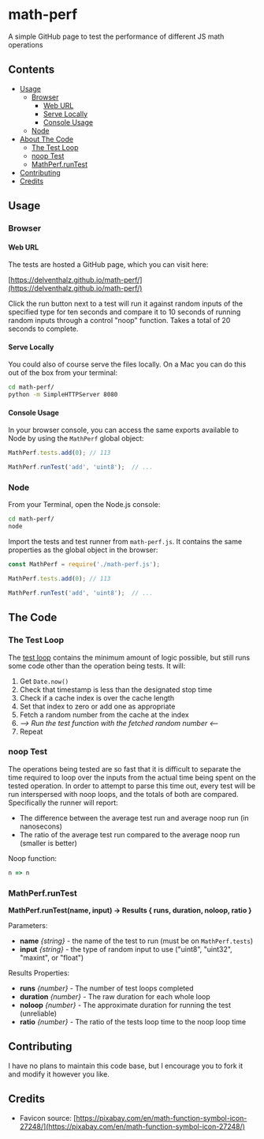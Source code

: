 # math-perf
A simple GitHub page to test the performance of different JS math operations

## Contents

- [Usage](#usage)
    * [Browser](#browser)
        - [Web URL](#web-url)
        - [Serve Locally](#serve-locally)
        - [Console Usage](#console-usage)
    * [Node](#node)
- [About The Code](#about-the-code)
    * [The Test Loop](#the-test-loop)
    * [noop Test](#noop-test)
    * [MathPerf.runTest](#mathperfruntest)
- [Contributing](#contributing)
- [Credits](#credits)

## Usage

### Browser

#### Web URL

The tests are hosted a GitHub page, which you can visit here:

[https://delventhalz.github.io/math-perf/](https://delventhalz.github.io/math-perf/)

Click the run button next to a test will run it against random inputs of the specified type
for ten seconds and compare it to 10 seconds of running random inputs through a control
"noop" function. Takes a total of 20 seconds to complete.

#### Serve Locally

You could also of course serve the files locally. On a Mac you can do this out of the box from
your terminal:

```bash
cd math-perf/
python -m SimpleHTTPServer 8080
```

#### Console Usage

In your browser console, you can access the same exports available to Node by using the
`MathPerf` global object:

```javascript
MathPerf.tests.add(0); // 113

MathPerf.runTest('add', 'uint8');  // ...
```

### Node

From your Terminal, open the Node.js console:

```bash
cd math-perf/
node
```

Import the tests and test runner from `math-perf.js`. It contains the same properties as
the global object in the browser:

```javascript
const MathPerf = require('./math-perf.js');

MathPerf.tests.add(0); // 113

MathPerf.runTest('add', 'uint8');  // ...
```

## The Code

### The Test Loop

The [test loop](./math-perf.js#L78) contains the minimum amount of logic possible, but still
runs some code other than the operation being tests. It will:

1. Get `Date.now()`
2. Check that timestamp is less than the designated stop time
3. Check if a cache index is over the cache length
4. Set that index to zero or add one as appropriate
5. Fetch a random number from the cache at the index
6. _--> Run the test function with the fetched random number <--_
7. Repeat

### noop Test

The operations being tested are so fast that it is difficult to separate the time required
to loop over the inputs from the actual time being spent on the tested operation. In order
to attempt to parse this time out, every test will be run interspersed with noop loops, and
the totals of both are compared. Specifically the runner will report:

- The difference between the average test run and average noop run (in nanosecons)
- The ratio of the average test run compared to the average noop run (smaller is better)

Noop function:

```javascript
n => n
```

### MathPerf.runTest

**MathPerf.runTest(name, input) -> Results { runs, duration, noloop, ratio }**

Parameters:

- **name** _{string}_ - the name of the test to run (must be on `MathPerf.tests`)
- **input** _{string}_ - the type of random input to use ("uint8", "uint32", "maxint", or "float")

Results Properties:

- **runs** _{number}_ - The number of test loops completed
- **duration** _{number}_ - The raw duration for each whole loop
- **noloop** _{number}_ - The approximate duration for running the test (unreliable)
- **ratio** _{number}_ - The ratio of the tests loop time to the noop loop time

## Contributing

I have no plans to maintain this code base, but I encourage you to fork it and modify it
however you like.

## Credits

- Favicon source: [https://pixabay.com/en/math-function-symbol-icon-27248/](https://pixabay.com/en/math-function-symbol-icon-27248/)
